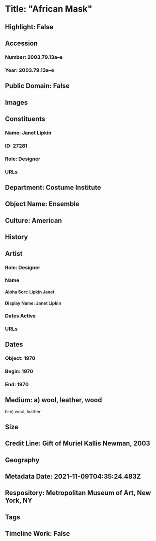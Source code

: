 # Title: "African Mask"
## Highlight: False
## Accession
### Number: 2003.79.13a–e
### Year: 2003.79.13a–e
## Public Domain: False
## Images
## Constituents
### Name: Janet Lipkin
### ID: 27281
### Role: Designer
### URLs
## Department: Costume Institute
## Object Name: Ensemble
## Culture: American
## History
## Artist
### Role: Designer
### Name
#### Alpha Sort: Lipkin Janet
#### Display Name: Janet Lipkin
### Dates Active
### URLs
## Dates
### Object: 1970
### Begin: 1970
### End: 1970
## Medium: a) wool, leather, wood
b-e) wool, leather
## Size
## Credit Line: Gift of Muriel Kallis Newman, 2003
## Geography
## Metadata Date: 2021-11-09T04:35:24.483Z
## Respository: Metropolitan Museum of Art, New York, NY
## Tags
## Timeline Work: False